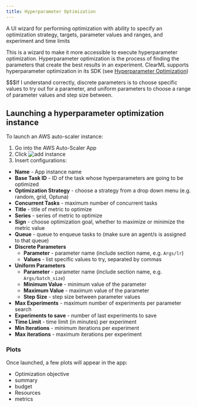 ```yaml
---
title: Hyperparameter Optimization
---
```


A UI wizard for performing optimization with ability to specify an optimization strategy, targets, parameter values and ranges, 
and experiment and time limits

This is a wizard to make it more accessible to execute hyperparameter optimization. Hyperparameter optimization is the process
of finding the parameters that create the best results in an experiment. ClearML supports hyperparameter optimization 
in its SDK (see [Hyperparameter Optimization](../../fundamentals/hpo.md))

$$$If I understand correctly, discrete parameters is to choose specific values 
to try out for a parameter, and uniform parameters to choose a range of parameter values and step size between. 

## Launching a hyperparameter optimization instance

To launch an AWS auto-scaler instance:
1. Go into the AWS Auto-Scaler App
1. Click <img src="/docs/latest/icons/ico-add.svg" alt="add instance" className="icon size-sm space-sm" />
1. Insert configurations:
  - **Name** - App instance name 
  - **Base Task ID** - ID of the task whose hyperparameters are going to be optimized
  - **Optimization Strategy** - choose a strategy from a drop down menu (e.g. random, grid, Optuna)
  - **Concurrent Tasks** - maximum number of concurrent tasks
  - **Title** - title of metric to optimize
  - **Series** - series of metric to optimize
  - **Sign** - choose optimization goal, whether to maximize or minimize the metric value
  - **Queue** - queue to enqueue tasks to (make sure an agent/s is assigned to that queue) 
  - **Discrete Parameters** 
    - **Parameter** - parameter name (include section name, e.g. `Args/lr`)
    - **Values** - list specific values to try, separated by commas 
  - **Uniform Parameters**
    - **Parameter** - parameter name (include section name, e.g. `Args/batch_size`)
    - **Minimum Value** - minimum value of the parameter 
    - **Maximum Value** - maximum value of the parameter
    - **Step Size** - step size between parameter values
  - **Max Experiments** - maximum number of experiments per parameter search 
  - **Experiments to save** - number of last experiments to save
  - **Time Limit** - time limit (in minutes) per experiment
  - **Min Iterations** - minimum iterations per experiment
  - **Max iterations** - maximum iterations per experiment 

### Plots
Once launched, a few plots will appear in the app:
* Optimization objective  
* summary 
* budget
* Resources
* metrics

